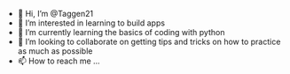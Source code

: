 - 👋 Hi, I’m @Taggen21
- 👀 I’m interested in learning to build apps
- 🌱 I’m currently learning the basics of coding with python
- 💞️ I’m looking to collaborate on getting tips and tricks on how to practice as much as possible
- 📫 How to reach me ...

<!---
Taggen21/Taggen21 is a ✨ special ✨ repository because its `README.md` (this file) appears on your GitHub profile.
You can click the Preview link to take a look at your changes.
--->
